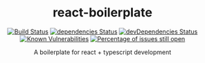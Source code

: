<div align="center">

# react-boilerplate

[![Build Status](https://travis-ci.org/tjx666/react-typescript-boilerplate.svg?branch=master)](https://travis-ci.org/tjx666/react-typescript-boilerplate) [![dependencies Status](https://david-dm.org/tjx666/react-typescript-boilerplate/status.svg)](https://david-dm.org/tjx666/react-typescript-boilerplate) [![devDependencies Status](https://david-dm.org/tjx666/react-typescript-boilerplate/dev-status.svg)](https://david-dm.org/tjx666/react-typescript-boilerplate?type=dev) [![Known Vulnerabilities](https://snyk.io/test/github/tjx666/react-typescript-boilerplate/badge.svg?targetFile=package.json)](https://snyk.io/test/github/tjx666/react-typescript-boilerplate?targetFile=package.json) [![Percentage of issues still open](https://isitmaintained.com/badge/open/tjx666/react-typescript-boilerplate.svg)](http://isitmaintained.com/project/tjx666/react-typescript-boilerplate')

A boilerplate for react + typescript development

</div>

